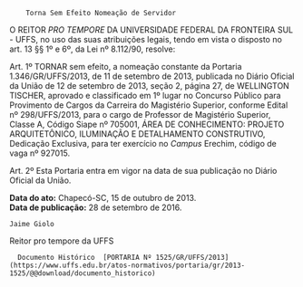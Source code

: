         Torna Sem Efeito Nomeação de Servidor  

O REITOR *PRO TEMPORE* DA UNIVERSIDADE FEDERAL DA FRONTEIRA SUL - UFFS, no uso das suas atribuições legais, tendo em vista o disposto no art. 13 §§ 1º e 6º, da Lei nº 8.112/90, resolve:

 Art. 1º TORNAR sem efeito, a nomeação constante da Portaria 1.346/GR/UFFS/2013, de 11 de setembro de 2013, publicada no Diário Oficial da União de 12 de setembro de 2013, seção 2, página 27, de WELLINGTON TISCHER, aprovado e classificado em 1º lugar no Concurso Público para Provimento de Cargos da Carreira do Magistério Superior, conforme Edital nº 298/UFFS/2013, para o cargo de Professor de Magistério Superior, Classe A, Código Siape nº 705001, ÁREA DE CONHECIMENTO: PROJETO ARQUITETÔNICO, ILUMINAÇÃO E DETALHAMENTO CONSTRUTIVO, Dedicação Exclusiva, para ter exercício no *Campus* Erechim, código de vaga nº 927015.

 Art. 2º Esta Portaria entra em vigor na data de sua publicação no Diário Oficial da União.

  

   **Data do ato:** Chapecó-SC, 15 de outubro de 2013.   
 **Data de publicação:**  28 de setembro de 2016. 

    Jaime Giolo   
 Reitor pro tempore da UFFS 

      Documento Histórico  [PORTARIA Nº 1525/GR/UFFS/2013](https://www.uffs.edu.br/atos-normativos/portaria/gr/2013-1525/@@download/documento_historico)     
      